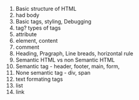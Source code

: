 1. Basic structure of HTML
2. had body
3. Basic tags, styling, Debugging
4. tag? types of tags
5. attribute
6. element, content
7. comment
8. Heading, Pragraph, Line breads, horizontal rule
9. Semantic HTML vs non Semantic HTML
10. Semantic tag - header, footer, main, form,
11. None semantic tag - div, span
12. text formating tags
13. list 
14. link 
